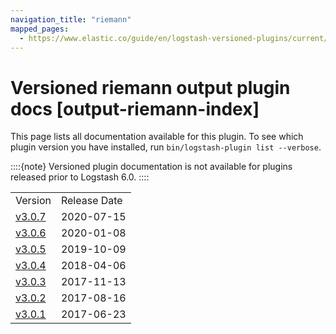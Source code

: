 ```yaml
---
navigation_title: "riemann"
mapped_pages:
  - https://www.elastic.co/guide/en/logstash-versioned-plugins/current/output-riemann-index.html
---
```


# Versioned riemann output plugin docs [output-riemann-index]


This page lists all documentation available for this plugin.  To see which plugin version you have installed, run `bin/logstash-plugin list --verbose`.

::::{note}
Versioned plugin documentation is not available for plugins released prior to Logstash 6.0.
::::


|     |     |
| --- | --- |
| Version | Release Date |
| [v3.0.7](v3-0-7-plugins-outputs-riemann.md) | 2020-07-15 |
| [v3.0.6](v3-0-6-plugins-outputs-riemann.md) | 2020-01-08 |
| [v3.0.5](v3-0-5-plugins-outputs-riemann.md) | 2019-10-09 |
| [v3.0.4](v3-0-4-plugins-outputs-riemann.md) | 2018-04-06 |
| [v3.0.3](v3-0-3-plugins-outputs-riemann.md) | 2017-11-13 |
| [v3.0.2](v3-0-2-plugins-outputs-riemann.md) | 2017-08-16 |
| [v3.0.1](v3-0-1-plugins-outputs-riemann.md) | 2017-06-23 |








